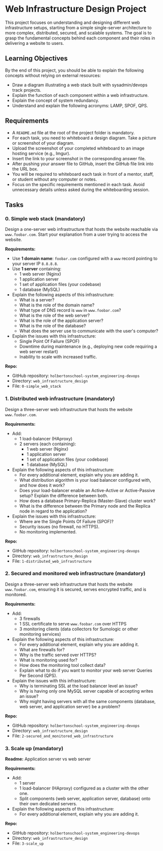 # Web Infrastructure Design Project

This project focuses on understanding and designing different web infrastructure setups, starting from a simple single-server architecture to more complex, distributed, secured, and scalable systems. The goal is to grasp the fundamental concepts behind each component and their roles in delivering a website to users.

## Learning Objectives

By the end of this project, you should be able to explain the following concepts without relying on external resources:

* Draw a diagram illustrating a web stack built with sysadmin/devops track projects.
* Explain the function of each component within a web infrastructure.
* Explain the concept of system redundancy.
* Understand and explain the following acronyms: LAMP, SPOF, QPS.

## Requirements

* A `README.md` file at the root of the project folder is mandatory.
* For each task, you need to whiteboard a design diagram. Take a picture or screenshot of your diagram.
* Upload the screenshot of your completed whiteboard to an image hosting service (e.g., Imgur).
* Insert the link to your screenshot in the corresponding answer file.
* After pushing your answer file to GitHub, insert the GitHub file link into the URL box.
* You will be required to whiteboard each task in front of a mentor, staff, or student without any computer or notes.
* Focus on the specific requirements mentioned in each task. Avoid unnecessary details unless asked during the whiteboarding session.

## Tasks

### 0. Simple web stack (mandatory)

Design a one-server web infrastructure that hosts the website reachable via `www.foobar.com`. Start your explanation from a user trying to access the website.

**Requirements:**

* Use **1 domain name**: `foobar.com` configured with a `www` record pointing to your server IP `8.8.8.8`.
* Use **1 server** containing:
    * 1 web server (Nginx)
    * 1 application server
    * 1 set of application files (your codebase)
    * 1 database (MySQL)
* Explain the following aspects of this infrastructure:
    * What is a server?
    * What is the role of the domain name?
    * What type of DNS record is `www` in `www.foobar.com`?
    * What is the role of the web server?
    * What is the role of the application server?
    * What is the role of the database?
    * What does the server use to communicate with the user's computer?
* Explain the issues with this infrastructure:
    * Single Point Of Failure (SPOF)
    * Downtime during maintenance (e.g., deploying new code requiring a web server restart)
    * Inability to scale with increased traffic.

**Repo:**

* GitHub repository: `holbertonschool-system_engineering-devops`
* Directory: `web_infrastructure_design`
* File: `0-simple_web_stack`

### 1. Distributed web infrastructure (mandatory)

Design a three-server web infrastructure that hosts the website `www.foobar.com`.

**Requirements:**

* Add:
    * 1 load-balancer (HAproxy)
    * 2 servers (each containing):
        * 1 web server (Nginx)
        * 1 application server
        * 1 set of application files (your codebase)
        * 1 database (MySQL)
* Explain the following aspects of this infrastructure:
    * For every additional element, explain why you are adding it.
    * What distribution algorithm is your load balancer configured with, and how does it work?
    * Does your load-balancer enable an Active-Active or Active-Passive setup? Explain the difference between both.
    * How does a database Primary-Replica (Master-Slave) cluster work?
    * What is the difference between the Primary node and the Replica node in regard to the application?
* Explain the issues with this infrastructure:
    * Where are the Single Points Of Failure (SPOF)?
    * Security issues (no firewall, no HTTPS).
    * No monitoring implemented.

**Repo:**

* GitHub repository: `holbertonschool-system_engineering-devops`
* Directory: `web_infrastructure_design`
* File: `1-distributed_web_infrastructure`

### 2. Secured and monitored web infrastructure (mandatory)

Design a three-server web infrastructure that hosts the website `www.foobar.com`, ensuring it is secured, serves encrypted traffic, and is monitored.

**Requirements:**

* Add:
    * 3 firewalls
    * 1 SSL certificate to serve `www.foobar.com` over HTTPS
    * 3 monitoring clients (data collectors for Sumologic or other monitoring services)
* Explain the following aspects of this infrastructure:
    * For every additional element, explain why you are adding it.
    * What are firewalls for?
    * Why is the traffic served over HTTPS?
    * What is monitoring used for?
    * How does the monitoring tool collect data?
    * Explain what to do if you want to monitor your web server Queries Per Second (QPS).
* Explain the issues with this infrastructure:
    * Why is terminating SSL at the load balancer level an issue?
    * Why is having only one MySQL server capable of accepting writes an issue?
    * Why might having servers with all the same components (database, web server, and application server) be a problem?

**Repo:**

* GitHub repository: `holbertonschool-system_engineering-devops`
* Directory: `web_infrastructure_design`
* File: `2-secured_and_monitored_web_infrastructure`

### 3. Scale up (mandatory)

**Readme:** Application server vs web server

**Requirements:**

* Add:
    * 1 server
    * 1 load-balancer (HAproxy) configured as a cluster with the other one.
    * Split components (web server, application server, database) onto their own dedicated servers.
* Explain the following aspects of this infrastructure:
    * For every additional element, explain why you are adding it.

**Repo:**

* GitHub repository: `holbertonschool-system_engineering-devops`
* Directory: `web_infrastructure_design`
* File: `3-scale_up`

